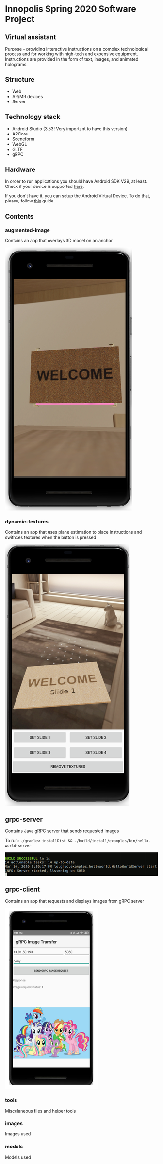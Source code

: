 # Innopolis Spring 2020 Software Project

## Virtual assistant
Purpose - providing interactive instructions on a complex technological
process and for working with high-tech and expensive equipment. Instructions
are provided in the form of text, images, and animated holograms.

## Structure
- Web
- AR/MR devices
- Server

## Technology stack
- Android Studio (3.53! Very important to have this version)
- ARCore
- Sceneform
- WebGL
- GLTF
- gRPC

## Hardware
In order to run applications you should have Android SDK V29, at least. 
Check if your device is supported [here](https://developers.google.com/ar/discover/supported-devices).

If you don't have it, you can setup the Android Virtual Device. To do that, please, follow [this](https://developers.google.com/ar/develop/java/quickstart) guide.


## Contents
### augmented-image
Contains an app that overlays 3D model on an anchor

![augmented image](images/docs/augmented_image.png)

### dynamic-textures
Contains an app that uses plane estimation to place instructions and swithces textures when the button is pressed

![dynamic textures](images/docs/dynamic_texture.png)

## grpc-server
Contains Java gRPC server that sends requested images

To run:
`./gradlew installDist && ./build/install/examples/bin/hello-world-server`

![grpc-server](images/docs/server.png)

## grpc-client
Contains an app that requests and displays images from gRPC server

![grpc-client](images/docs/client.png)


### tools
Miscelaneous files and helper tools

### images
Images used


### models
Models used


